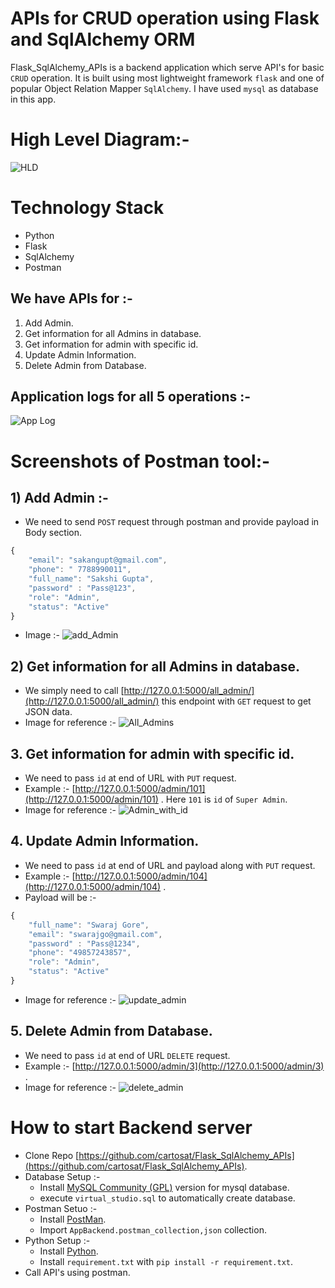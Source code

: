 # APIs for CRUD operation using Flask and SqlAlchemy ORM
Flask_SqlAlchemy_APIs is a backend application which serve API's for basic `CRUD` operation. It is built using most lightweight framework `flask` and one of popular Object Relation 
Mapper `SqlAlchemy`. I have used `mysql` as database in this app.

# High Level Diagram:- 
![HLD](https://user-images.githubusercontent.com/34335127/188273605-6274ea28-42cb-4dd9-842d-7e4f052e297e.jpg)

# Technology Stack
- Python
- Flask
- SqlAlchemy
- Postman

## We have APIs for :-
1. Add Admin.
2. Get information for all Admins in database.
3. Get information for admin with specific id.
4. Update Admin Information.
5. Delete Admin from Database.

## Application logs for all 5 operations :-
![App Log](https://user-images.githubusercontent.com/34335127/188273685-66e3f06f-5593-40e2-892d-abed2a280e26.png)

# Screenshots of Postman tool:- 
## 1) Add Admin :-
- We need to send `POST` request through postman and provide payload in Body section.
```javascript
{
    "email": "sakangupt@gmail.com",
    "phone": " 7788990011",
    "full_name": "Sakshi Gupta",
    "password" : "Pass@123",
    "role": "Admin",
    "status": "Active"
}
```
- Image :- ![add_Admin](https://user-images.githubusercontent.com/34335127/188273776-8d3ce3e3-c0a0-4802-92b5-df1d3e66c433.png)

## 2) Get information for all Admins in database.
- We simply need to call [http://127.0.0.1:5000/all_admin/](http://127.0.0.1:5000/all_admin/) this endpoint with `GET` request to get JSON data.
- Image for reference :- ![All_Admins](https://user-images.githubusercontent.com/34335127/188273797-f6d93065-3648-4b2a-83b3-c008158757c9.png)

## 3. Get information for admin with specific id.
- We need to pass `id` at end of URL with `PUT` request.
- Example :- [http://127.0.0.1:5000/admin/101](http://127.0.0.1:5000/admin/101) . Here `101` is `id` of `Super Admin`.
- Image for reference :- ![Admin_with_id](https://user-images.githubusercontent.com/34335127/188273784-a4621391-443e-4d61-8f0c-7c93bbfab7b4.png)

## 4. Update Admin Information.
- We need to pass `id` at end of URL and payload along with `PUT` request.
- Example :- [http://127.0.0.1:5000/admin/104](http://127.0.0.1:5000/admin/104) .
- Payload will be :- 
```javascript
{
    "full_name": "Swaraj Gore",
    "email": "swarajgo@gmail.com",
    "password" : "Pass@1234",
    "phone": "49857243857",
    "role": "Admin",
    "status": "Active"
}
```
- Image for reference :- ![update_admin](https://user-images.githubusercontent.com/34335127/188274556-f4a35308-9146-4495-ac3c-344418ca5bde.png)

## 5. Delete Admin from Database.
- We need to pass `id` at end of URL `DELETE` request.
- Example :- [http://127.0.0.1:5000/admin/3](http://127.0.0.1:5000/admin/3) .
- Image for reference :- ![delete_admin](https://user-images.githubusercontent.com/34335127/188273806-de04b435-031f-4035-9499-de90d77e6cd1.png)

# How to start Backend server
- Clone Repo [https://github.com/cartosat/Flask_SqlAlchemy_APIs](https://github.com/cartosat/Flask_SqlAlchemy_APIs).
- Database Setup :-
  - Install [MySQL Community (GPL)](https://www.mysql.com/downloads/) version for mysql database.
  - execute `virtual_studio.sql` to automatically create database.
- Postman Setuo :-
  - Install [PostMan](https://www.postman.com/downloads/).
  - Import `AppBackend.postman_collection,json` collection.
- Python Setup :-
  - Install [Python](https://www.python.org/downloads/).
  - Install `requirement.txt` with `pip install -r requirement.txt`.
- Call API's using postman.
